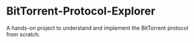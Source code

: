 # BitTorrent-Protocol-Explorer
A hands-on project to understand and implement the BitTorrent protocol from scratch.
